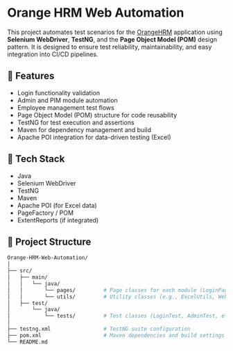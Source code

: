 # Orange HRM Web Automation

This project automates test scenarios for the [OrangeHRM](https://opensource-demo.orangehrmlive.com/) application using **Selenium WebDriver**, **TestNG**, and the **Page Object Model (POM)** design pattern. It is designed to ensure test reliability, maintainability, and easy integration into CI/CD pipelines.

## 📌 Features

- Login functionality validation
- Admin and PIM module automation
- Employee management test flows
- Page Object Model (POM) structure for code reusability
- TestNG for test execution and assertions
- Maven for dependency management and build
- Apache POI integration for data-driven testing (Excel)

## 🔧 Tech Stack

- Java
- Selenium WebDriver
- TestNG
- Maven
- Apache POI (for Excel data)
- PageFactory / POM
- ExtentReports (if integrated)

## 📁 Project Structure

```bash
Orange-HRM-Web-Automation/
│
├── src/
│   ├── main/
│   │   └── java/
│   │       └── pages/         # Page classes for each module (LoginPage, DashboardPage, etc.)
│   │       └── utils/         # Utility classes (e.g., ExcelUtils, WebDriverUtils)
│   ├── test/
│       └── java/
│           └── tests/         # Test classes (LoginTest, AdminTest, etc.)
│
├── testng.xml                 # TestNG suite configuration
├── pom.xml                    # Maven dependencies and build settings
└── README.md
